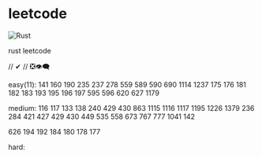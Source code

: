 # leetcode 

![Rust](https://github.com/SmiteWindows/leetcode/workflows/CI/badge.svg)

rust leetcode

// ✔
// ❎👁‍🗨

easy(11): 141 160 190 235 237 278 559 589 590 690  1114 1237 
175 176 181 182 183 193 195 196 197 595 596 620 627
1179

medium: 116 117 133 138 240 429 430 863 1115 1116 1117 1195 1226 1379
236 284 421 427 429 430 449 535 558 673 767 777 1041 142

626 194 192 184 180 178 177 


hard: 